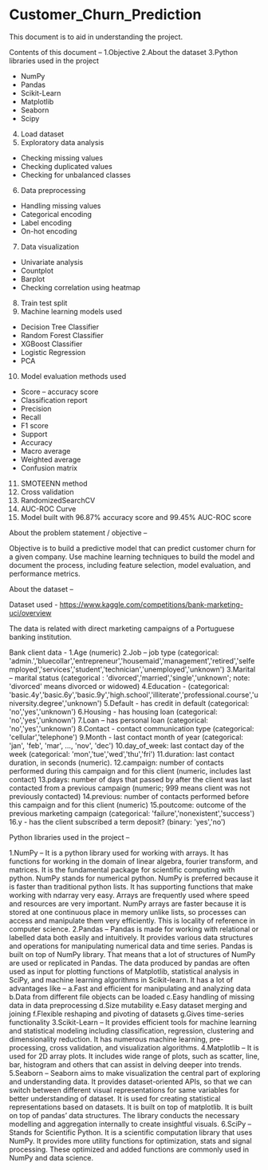# Customer_Churn_Prediction

This document is to aid in understanding the project. 

Contents of this document – 
1.Objective 
2.About the dataset 
3.Python libraries used in the project 
- NumPy 
- Pandas 
- Scikit-Learn 
- Matplotlib 
- Seaborn 
- Scipy 
4.	Load dataset 
5.	Exploratory data analysis 
- Checking missing values 
- Checking duplicated values 
- Checking for unbalanced classes 
6.	Data preprocessing 
- Handling missing values 
- Categorical encoding 
- Label encoding 
- On-hot encoding 
7.	Data visualization 
- Univariate analysis 
- Countplot 
- Barplot 
- Checking correlation using heatmap 
8.	Train test split 
9.	Machine learning models used 
- Decision Tree Classifier 
- Random Forest Classifier 
- XGBoost Classifier 
- Logistic Regression 
- PCA
10.	Model evaluation methods used 
- Score – accuracy score 
- Classification report
- Precision 
- Recall 
- F1 score 
- Support 
- Accuracy 
- Macro average 
- Weighted average 
- Confusion matrix
11.	SMOTEENN method 
12.	Cross validation 
13.	RandomizedSearchCV 
14.	AUC-ROC Curve
15.	Model built with 96.87% accuracy score and 99.45% AUC-ROC score

About the problem statement / objective – 

Objective is to build a predictive model that can predict customer churn for a given company. Use machine learning techniques to build the model and document the process, including feature selection, model evaluation, and performance metrics.

About the dataset – 

Dataset used - https://www.kaggle.com/competitions/bank-marketing-uci/overview

The data is related with direct marketing campaigns of a Portuguese banking institution. 

Bank client data -
1.Age (numeric)
2.Job – job type (categorical:
'admin.','bluecollar','entrepreneur','housemaid','management','retired','selfemployed','services','student','technician','unemployed','unknown')
3.Marital – marital status (categorical : 'divorced','married','single','unknown'; note: 'divorced' means divorced or widowed)
4.Education - (categorical: 'basic.4y','basic.6y','basic.9y','high.school','illiterate','professional.course','university.degree','unknown')
5.Default - has credit in default (categorical: 'no','yes','unknown')
6.Housing - has housing loan (categorical: 'no','yes','unknown')
7.Loan – has personal loan (categorical: 'no','yes','unknown')
8.Contact - contact communication type (categorical: 'cellular','telephone')
9.Month -  last contact month of year (categorical: 'jan', 'feb', 'mar', …, 'nov', 'dec')
10.day_of_week: last contact day of the week (categorical: 'mon','tue','wed','thu','fri')
11.duration: last contact duration, in seconds (numeric).
12.campaign: number of contacts performed during this campaign and for this client (numeric, includes last contact)
13.pdays: number of days that passed by after the client was last contacted from a previous campaign (numeric; 999 means client was not previously contacted)
14.previous: number of contacts performed before this campaign and for this client (numeric)
15.poutcome: outcome of the previous marketing campaign (categorical: 'failure','nonexistent','success')
16.y - has the client subscribed a term deposit? (binary: 'yes','no')

Python libraries used in the project – 

1.NumPy – 
It is a python library used for working with arrays. It has functions for working in the domain of linear algebra, fourier transform, and matrices. It is the fundamental package for scientific computing with python. NumPy stands for numerical python. 
NumPy is preferred because it is faster than traditional python lists. It has supporting functions that make working with ndarray very easy. Arrays are frequently used where speed and resources are very important. NumPy arrays are faster because it is stored at one continuous place in memory unlike lists, so processes can access and manipulate them very efficiently. This is locality of reference in computer science.
2.Pandas – 
Pandas is made for working with relational or labelled data both easily and intuitively. It provides various data structures and operations for manipulating numerical data and time series. 
Pandas is built on top of NumPy library. That means that a lot of structures of NumPy are used or replicated in Pandas. The data produced by pandas are often used as input for plotting functions of Matplotlib, statistical analysis in SciPy, and machine learning algorithms in Scikit-learn.
It has a lot of advantages like –
a.Fast and efficient for manipulating and analyzing data
b.Data from different file objects can be loaded 
c.Easy handling of missing data in data preprocessing 
d.Size mutability 
e.Easy dataset merging and joining 
f.Flexible reshaping and pivoting of datasets 
g.Gives time-series functionality
3.Scikit-Learn – 
It provides efficient tools for machine learning and statistical modeling including classification, regression, clustering and dimensionality reduction. It has numerous machine learning, pre-processing, cross validation, and visualization algorithms.
4.Matplotlib – 
It is used for 2D array plots. It includes wide range of plots, such as scatter, line, bar, histogram and others that can assist in delving deeper into trends.
5.Seaborn – 
Seaborn aims to make visualization the central part of exploring and understanding data. It provides dataset-oriented APIs, so that we can switch between different visual representations for same variables for better understanding of dataset. It is used for creating statistical representations based on datasets. It is built on top of matplotlib. It is built on top of pandas’ data structures. The library conducts the necessary modelling and aggregation internally to create insightful visuals. 
6.SciPy – 
Stands for Scientific Python. It is a scientific computation library that uses NumPy. It provides more utility functions for optimization, stats and signal processing. These optimized and added functions are commonly used in NumPy and data science. 
